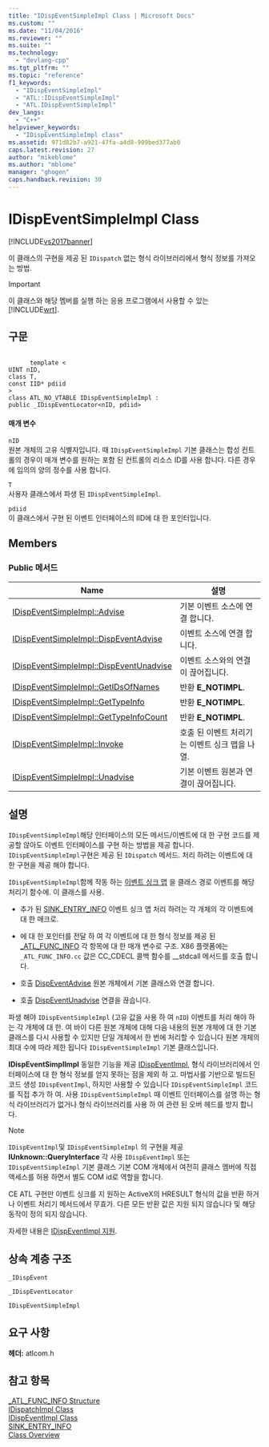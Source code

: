 ```yaml
---
title: "IDispEventSimpleImpl Class | Microsoft Docs"
ms.custom: ""
ms.date: "11/04/2016"
ms.reviewer: ""
ms.suite: ""
ms.technology: 
  - "devlang-cpp"
ms.tgt_pltfrm: ""
ms.topic: "reference"
f1_keywords: 
  - "IDispEventSimpleImpl"
  - "ATL::IDispEventSimpleImpl"
  - "ATL.IDispEventSimpleImpl"
dev_langs: 
  - "C++"
helpviewer_keywords: 
  - "IDispEventSimpleImpl class"
ms.assetid: 971d82b7-a921-47fa-a4d8-909bed377ab0
caps.latest.revision: 27
author: "mikeblome"
ms.author: "mblome"
manager: "ghogen"
caps.handback.revision: 30
---
```

# IDispEventSimpleImpl Class
[!INCLUDE[vs2017banner](../../assembler/inline/includes/vs2017banner.md)]

이 클래스의 구현을 제공 된 `IDispatch` 없는 형식 라이브러리에서 형식 정보를 가져오는 방법.  
  
> [!IMPORTANT]
>  이 클래스와 해당 멤버를 실행 하는 응용 프로그램에서 사용할 수 있는 [!INCLUDE[wrt](../../atl/reference/includes/wrt_md.md)].  
  
## 구문  
  
```  
  
      template <  
UINT nID,  
class T,  
const IID* pdiid  
>  
class ATL_NO_VTABLE IDispEventSimpleImpl :  
public _IDispEventLocator<nID, pdiid>  
```  
  
#### 매개 변수  
 `nID`  
 원본 개체의 고유 식별자입니다.  때 `IDispEventSimpleImpl` 기본 클래스는 합성 컨트롤의 경우이 매개 변수를 원하는 포함 된 컨트롤의 리소스 ID를 사용 합니다.  다른 경우에 임의의 양의 정수를 사용 합니다.  
  
 `T`  
 사용자 클래스에서 파생 된 `IDispEventSimpleImpl`.  
  
 `pdiid`  
 이 클래스에서 구현 된 이벤트 인터페이스의 IID에 대 한 포인터입니다.  
  
## Members  
  
### Public 메서드  
  
|Name|설명|  
|----------|--------|  
|[IDispEventSimpleImpl::Advise](../Topic/IDispEventSimpleImpl::Advise.md)|기본 이벤트 소스에 연결 합니다.|  
|[IDispEventSimpleImpl::DispEventAdvise](../Topic/IDispEventSimpleImpl::DispEventAdvise.md)|이벤트 소스에 연결 합니다.|  
|[IDispEventSimpleImpl::DispEventUnadvise](../Topic/IDispEventSimpleImpl::DispEventUnadvise.md)|이벤트 소스와의 연결이 끊어집니다.|  
|[IDispEventSimpleImpl::GetIDsOfNames](../Topic/IDispEventSimpleImpl::GetIDsOfNames.md)|반환  **E\_NOTIMPL**.|  
|[IDispEventSimpleImpl::GetTypeInfo](../Topic/IDispEventSimpleImpl::GetTypeInfo.md)|반환  **E\_NOTIMPL**.|  
|[IDispEventSimpleImpl::GetTypeInfoCount](../Topic/IDispEventSimpleImpl::GetTypeInfoCount.md)|반환  **E\_NOTIMPL**.|  
|[IDispEventSimpleImpl::Invoke](../Topic/IDispEventSimpleImpl::Invoke.md)|호출 된 이벤트 처리기는 이벤트 싱크 맵을 나열.|  
|[IDispEventSimpleImpl::Unadvise](../Topic/IDispEventSimpleImpl::Unadvise.md)|기본 이벤트 원본과 연결이 끊어집니다.|  
  
## 설명  
 `IDispEventSimpleImpl`해당 인터페이스의 모든 메서드\/이벤트에 대 한 구현 코드를 제공할 않아도 이벤트 인터페이스를 구현 하는 방법을 제공 합니다.  `IDispEventSimpleImpl`구현은 제공 된 `IDispatch` 메서드.  처리 하려는 이벤트에 대 한 구현을 제공 해야 합니다.  
  
 `IDispEventSimpleImpl`함께 작동 하는  [이벤트 싱크 맵](../Topic/BEGIN_SINK_MAP.md) 을 클래스 경로 이벤트를 해당 처리기 함수에.  이 클래스를 사용.  
  
-   추가 된  [SINK\_ENTRY\_INFO](../Topic/SINK_ENTRY_INFO.md) 이벤트 싱크 맵 처리 하려는 각 개체의 각 이벤트에 대 한 매크로.  
  
-   에 대 한 포인터를 전달 하 여 각 이벤트에 대 한 형식 정보를 제공 된  [\_ATL\_FUNC\_INFO](../../atl/reference/atl-func-info-structure.md) 각 항목에 대 한 매개 변수로 구조.  X86 플랫폼에는 `_ATL_FUNC_INFO.cc` 값은 CC\_CDECL 콜백 함수를 \_\_stdcall 메서드를 호출 합니다.  
  
-   호출  [DispEventAdvise](../Topic/IDispEventSimpleImpl::DispEventAdvise.md) 원본 개체에서 기본 클래스와 연결 합니다.  
  
-   호출  [DispEventUnadvise](../Topic/IDispEventSimpleImpl::DispEventUnadvise.md) 연결을 끊습니다.  
  
 파생 해야 `IDispEventSimpleImpl` \(고유 값을 사용 하 여 `nID`\) 이벤트를 처리 해야 하는 각 개체에 대 한.  여 바이 다른 원본 개체에 대해 다음 내용의 원본 개체에 대 한 기본 클래스를 다시 사용할 수 있지만 단일 개체에서 한 번에 처리할 수 있습니다 원본 개체의 최대 수에 따라 제한 됩니다 `IDispEventSimpleImpl` 기본 클래스입니다.  
  
 **IDispEventSimplImpl** 동일한 기능을 제공  [IDispEventImpl](../../atl/reference/idispeventimpl-class.md), 형식 라이브러리에서 인터페이스에 대 한 형식 정보를 얻지 못하는 점을 제외 하 고.  마법사를 기반으로 빌드된 코드 생성 `IDispEventImpl`, 하지만 사용할 수 있습니다 `IDispEventSimpleImpl` 코드를 직접 추가 하 여.  사용 `IDispEventSimpleImpl` 때 이벤트 인터페이스를 설명 하는 형식 라이브러리가 없거나 형식 라이브러리를 사용 하 여 관련 된 오버 헤드를 방지 합니다.  
  
> [!NOTE]
>  `IDispEventImpl`및 `IDispEventSimpleImpl` 의 구현을 제공  **IUnknown::QueryInterface** 각 사용 `IDispEventImpl` 또는 `IDispEventSimpleImpl` 기본 클래스 기본 COM 개체에서 여전히 클래스 멤버에 직접 액세스를 허용 하면서 별도 COM id로 역할을 합니다.  
  
 CE ATL 구현만 이벤트 싱크를 지 원하는 ActiveX의 HRESULT 형식의 값을 반환 하거나 이벤트 처리기 메서드에서 무효가. 다른 모든 반환 값은 지원 되지 않습니다 및 해당 동작이 정의 되지 않습니다.  
  
 자세한 내용은  [IDispEventImpl 지원](../../atl/supporting-idispeventimpl.md).  
  
## 상속 계층 구조  
 `_IDispEvent`  
  
 `_IDispEventLocator`  
  
 `IDispEventSimpleImpl`  
  
## 요구 사항  
 **헤더:**  atlcom.h  
  
## 참고 항목  
 [\_ATL\_FUNC\_INFO Structure](../../atl/reference/atl-func-info-structure.md)   
 [IDispatchImpl Class](../../atl/reference/idispatchimpl-class.md)   
 [IDispEventImpl Class](../../atl/reference/idispeventimpl-class.md)   
 [SINK\_ENTRY\_INFO](../Topic/SINK_ENTRY_INFO.md)   
 [Class Overview](../../atl/atl-class-overview.md)
